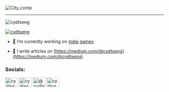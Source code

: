 ![City_comp](https://user-images.githubusercontent.com/63691277/217892466-c03b82a4-acac-4369-bc1e-254245fc8079.gif)

---

<p align="left"> <img src="https://komarev.com/ghpvc/?username=cydtseng&label=Profile%20views&color=0e75b6&style=flat" alt="cydtseng" /> </p>

<p align="left"> <a href="https://github.com/ryo-ma/github-profile-trophy"><img src="https://github-profile-trophy.vercel.app/?username=cydtseng" alt="cydtseng" /></a> </p>



- 🔭 I’m currently working on [indie games](https://cydisq.itch.io/)

- 📝 I write articles on [https://medium.com/@cydtseng](https://medium.com/@cydtseng)


<h3 align="left">Socials:</h3>
<p align="left">
<a href="https://twitter.com/cydisq" target="blank"><img align="center" src="https://raw.githubusercontent.com/rahuldkjain/github-profile-readme-generator/master/src/images/icons/Social/twitter.svg" alt="cydisq" height="30" width="40" /></a>
<a href="https://instagram.com/cydisq" target="blank"><img align="center" src="https://raw.githubusercontent.com/rahuldkjain/github-profile-readme-generator/master/src/images/icons/Social/instagram.svg" alt="cydisq" height="30" width="40" /></a>
<a href="https://medium.com/@cydtseng" target="blank"><img align="center" src="https://raw.githubusercontent.com/rahuldkjain/github-profile-readme-generator/master/src/images/icons/Social/medium.svg" alt="@cydtseng" height="30" width="40" /></a>
<a href="https://www.youtube.com/channel/UCxYEZLrUm-q8Ymhbp3n1qJw" target="blank"><img align="center" src="https://raw.githubusercontent.com/rahuldkjain/github-profile-readme-generator/master/src/images/icons/Social/youtube.svg" alt="cydisq" height="30" width="40" /></a>
</p>

